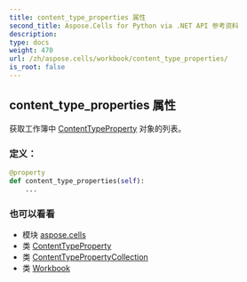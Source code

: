 ```yaml
---
title: content_type_properties 属性
second_title: Aspose.Cells for Python via .NET API 参考资料
description:
type: docs
weight: 470
url: /zh/aspose.cells/workbook/content_type_properties/
is_root: false
---
```

## content_type_properties 属性

获取工作簿中 [ContentTypeProperty](/cells/python-net/zh/aspose.cells.properties/contenttypeproperty) 对象的列表。
### 定义：
```python
@property
def content_type_properties(self):
    ...
```

### 也可以看看
* 模块 [aspose.cells](../../)
* 类 [ContentTypeProperty](/cells/python-net/zh/aspose.cells.properties/contenttypeproperty)
* 类 [ContentTypePropertyCollection](/cells/python-net/zh/aspose.cells.properties/contenttypepropertycollection)
* 类 [Workbook](/cells/python-net/zh/aspose.cells/workbook)

